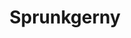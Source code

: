---
slug: sprunkgerny
title: Sprunkgerny
description: "Sprunkgerny is an exciting online game. Play for free directly in your browser!"
icon: /images/new_mods/Sprunkgerny.png
url: https://wowtbc.net/sprunkin/sprunkgerny/index.html
previewImage: /images/new_mods/Sprunkgerny.png
type: new mods

# SEO配置
seo:
  title: "Sprunkgerny - Play Free Online Game | Fun Browser Games"
  description: "Sprunkgerny - Play this fun online game for free in your browser. No download required!"
  ogImage: "/images/new_mods/Sprunkgerny.png"
  keywords: "sprunkgerny, online game, browser game, free game, new mods game, play online"

videoUrls:
  - https://www.youtube.com/embed/example1
  - https://www.youtube.com/embed/example2

whyPlay:
  title: "Why Play Sprunkgerny?"
  items:
    - "Immersive Gameplay: Sprunkgerny offers an engaging and immersive gaming experience that will keep you entertained for hours"
    - "Challenging Levels: Test your skills with increasingly difficult challenges and obstacles"
    - "Beautiful Graphics: Enjoy stunning visuals and smooth animations that bring the game world to life"
    - "Regular Updates: New content and features are added regularly to keep the game fresh and exciting"
    - "Free to Play: Experience all the fun without spending a penny"
    - "Community Features: Connect with other players, share strategies, and compete for high scores"
    - "Cross-Platform: Play on any device with a web browser, no downloads required"

features:
  title: "Key Features of Sprunkgerny"
  image: "/images/new_mods/Sprunkgerny.png"
  items:
    - "Intuitive Controls: Easy to learn controls make Sprunkgerny accessible for players of all skill levels"
    - "Multiple Game Modes: Enjoy various gameplay options that provide different challenges and experiences"
    - "Character Customization: Personalize your gaming experience with unique characters and items"
    - "Achievement System: Complete special tasks to earn rewards and recognition"
    - "Leaderboards: Compete with players worldwide and see who can achieve the highest scores"

characteristics:
  title: "Game Characteristics"
  image: "/images/new_mods/Sprunkgerny.png"
  items:
    - "Genre: New mods game with elements of strategy and skill"
    - "Difficulty: Suitable for both casual gamers and those seeking a challenge"
    - "Play Time: Quick sessions or extended gameplay, depending on your preference"
    - "Art Style: Vibrant and engaging visuals that enhance the gaming experience"
    - "Sound Design: Immersive audio that complements the gameplay perfectly"

info: "Sprunkgerny is an exciting online game that offers players a unique and engaging gaming experience. With its intuitive controls, stunning visuals, and challenging gameplay, Sprunkgerny provides hours of entertainment for players of all ages and skill levels. Whether you're looking for a quick gaming session during a break or an extended play session, Sprunkgerny delivers an immersive experience that will keep you coming back for more. The game features multiple levels of increasing difficulty, ensuring that players are constantly challenged as they progress. With regular updates adding new content and features, Sprunkgerny remains fresh and exciting, providing endless entertainment options for its growing community of players."

howToPlayIntro: "Welcome to Sprunkgerny! This guide will walk you through the basics and help you master the game. Whether you're a beginner or looking to improve your skills, these tips and instructions will enhance your gaming experience."

howToPlaySteps:
  - title: "Getting Started"
    description: "Begin your Sprunkgerny adventure by familiarizing yourself with the controls. Use your keyboard or mouse to navigate through the game interface. The tutorial will guide you through the basic mechanics and help you understand the objectives."
  - title: "Understanding the Objectives"
    description: "In Sprunkgerny, your main goal is to progress through levels by completing specific objectives. Each level presents unique challenges that require different strategies and approaches."
  - title: "Mastering the Controls"
    description: "Practice using the controls to improve your precision and reaction time. Sprunkgerny requires quick reflexes and strategic thinking to overcome obstacles and defeat opponents."
  - title: "Utilizing Power-ups"
    description: "Collect power-ups throughout the game to enhance your abilities and overcome difficult challenges. Each power-up offers unique advantages that can be crucial for success."
  - title: "Developing Strategies"
    description: "As you progress in Sprunkgerny, develop effective strategies for different scenarios. Analyze patterns, anticipate challenges, and adapt your approach to maximize your performance."

faq:
  title: "Frequently Asked Questions about Sprunkgerny"
  items:
    - question: "Is Sprunkgerny free to play?"
      answer: "Yes, Sprunkgerny is completely free to play directly in your web browser. No downloads or purchases are required to enjoy the full game experience."
    - question: "Can I play Sprunkgerny on mobile devices?"
      answer: "Yes, Sprunkgerny is optimized for both desktop and mobile play. You can enjoy the game on any device with a web browser and internet connection."
    - question: "Are there any in-game purchases?"
      answer: "While Sprunkgerny is free to play, there may be optional in-game purchases available for cosmetic items or additional features that don't affect core gameplay."
    - question: "How often is Sprunkgerny updated?"
      answer: "The developers regularly update Sprunkgerny with new content, features, and improvements based on player feedback and game performance."
    - question: "Can I play Sprunkgerny offline?"
      answer: "Currently, Sprunkgerny requires an internet connection to play as it's a browser-based online game."
    - question: "Is Sprunkgerny suitable for children?"
      answer: "Yes, Sprunkgerny is designed to be family-friendly and suitable for players of all ages."
    - question: "How do I report bugs or issues?"
      answer: "If you encounter any problems while playing Sprunkgerny, you can report them through the game's support page or contact the developers directly through their website."
    - question: "Still Have Questions?"
      answer: "If you have additional questions about Sprunkgerny that aren't covered in this FAQ, please visit our support center or contact our customer service team for assistance."
---